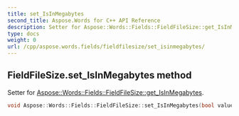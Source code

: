 ```yaml
---
title: set_IsInMegabytes
second_title: Aspose.Words for C++ API Reference
description: Setter for Aspose::Words::Fields::FieldFileSize::get_IsInMegabytes. 
type: docs
weight: 0
url: /cpp/aspose.words.fields/fieldfilesize/set_isinmegabytes/
---
```

## FieldFileSize.set_IsInMegabytes method


Setter for [Aspose::Words::Fields::FieldFileSize::get_IsInMegabytes](./get_isinmegabytes/).

```cpp
void Aspose::Words::Fields::FieldFileSize::set_IsInMegabytes(bool value)
```

